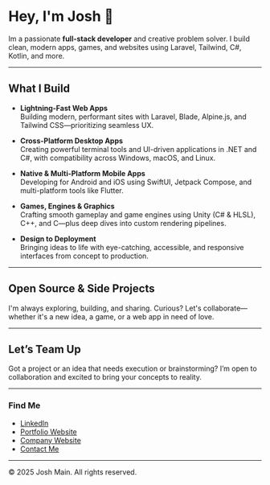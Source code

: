 # Hey, I'm Josh 👋

Im a passionate **full-stack developer** and creative problem solver. I build clean, modern apps, games, and websites using Laravel, Tailwind, C#, Kotlin, and more.

---

##  What I Build

- **Lightning-Fast Web Apps**  
  Building modern, performant sites with Laravel, Blade, Alpine.js, and Tailwind CSS—prioritizing seamless UX.

- **Cross-Platform Desktop Apps**  
  Creating powerful terminal tools and UI-driven applications in .NET and C#, with compatibility across Windows, macOS, and Linux.

- **Native & Multi-Platform Mobile Apps**  
  Developing for Android and iOS using SwiftUI, Jetpack Compose, and multi-platform tools like Flutter.

- **Games, Engines & Graphics**  
  Crafting smooth gameplay and game engines using Unity (C# & HLSL), C++, and C—plus deep dives into custom rendering pipelines.

- **Design to Deployment**  
  Bringing ideas to life with eye-catching, accessible, and responsive interfaces from concept to production.

---

##  Open Source & Side Projects

I'm always exploring, building, and sharing. Curious? Let's collaborate—whether it's a new idea, a game, or a web app in need of love.

---

##  Let’s Team Up

Got a project or an idea that needs execution or brainstorming? I’m open to collaboration and excited to bring your concepts to reality.

---

###  Find Me

- [LinkedIn](www.linkedin.com/in/josh-main-53a612374)
- [Portfolio Website](https://www.joshmain.dev)  
- [Company Website](https://www.mainsoftworks.com)  
- [Contact Me](mailto:your-email@example.com)

---

© 2025 Josh Main. All rights reserved.

<!---
This is a ✨ special ✨ repository because its `README.md` (this file) appears on your GitHub profile.
You can click the Preview link to take a look at your changes.
--->

